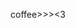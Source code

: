 coffee>>><3

<!---
kriti-shreshta/kriti-shreshta is a ✨ special ✨ repository because its `README.md` (this file) appears on your GitHub profile.
You can click the Preview link to take a look at your changes.
--->
